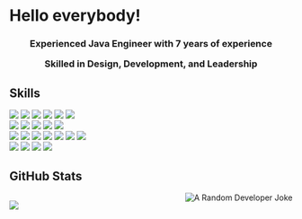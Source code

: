 # Hello everybody!

<h3 align="center">
  <p> Experienced Java Engineer with 7 years of experience </p>
  <p> Skilled in Design, Development, and Leadership </p>
</h3>

## Skills
  ![](https://img.shields.io/badge/OS-Linux-informational?style=flat&logo=linux&logoColor=white&color=2bbc8a)
  [![](https://img.shields.io/badge/OS-macOS-informational?style=flat&logo=apple&logoColor=white&color=2bbc8a)](https://www.apple.com/macos)
  ![](https://img.shields.io/badge/Language-Java-informational?style=flat&logo=java&logoColor=white&color=2bbc8a)
  [![](https://img.shields.io/badge/Language-Python-informational?style=flat&logo=python&logoColor=white&color=2bbc8a)](https://www.python.org/)
  ![](https://img.shields.io/badge/Language-Dart-informational?style=flat&logo=dart&logoColor=white&color=2bbc8a)
  ![](https://img.shields.io/badge/Language-Shell-informational?style=flat&logo=gnu-bash&logoColor=white&color=2bbc8a)
<br>
  [![](https://img.shields.io/badge/Framework-Spring-%236DB33F.svg?style=flat&logo=spring&logoColor=white&color=2bbc8a)](https://spring.io/)
  ![](https://img.shields.io/badge/Framework-Spring%20Boot-informational?style=flat&logo=spring-boot&logoColor=white&color=2bbc8a)
  ![](https://img.shields.io/badge/Framework-Flutter-informational?style=flat&logo=flutter&logoColor=white&color=2bbc8a)
  [![](https://img.shields.io/badge/Framework-FastAPI-informational?style=flat&logo=fastapi&logoColor=white&color=2bbc8a)](https://fastapi.tiangolo.com/)
  [![](https://img.shields.io/badge/Framework-Aiogram-informational?style=flat&logo=python&logoColor=white&color=2bbc8a)](https://github.com/aiogram/aiogram)
<br>
  ![](https://img.shields.io/badge/Tools-GitHubActions-informational?style=flat&color=2bbc8a)
  ![](https://img.shields.io/badge/Tools-Maven-informational?style=flat&logo=apache-maven&logoColor=white&color=2bbc8a)
  ![](https://img.shields.io/badge/Tools-Gradle-informational?style=flat&logo=gradle&logoColor=white&color=2bbc8a)
  ![](https://img.shields.io/badge/Tools-NiFi-informational?style=flat&logo=apache-nifi&logoColor=white&color=2bbc8a)
  ![](https://img.shields.io/badge/Tools-Keycloak-informational?style=flat&logo=keycloak&logoColor=white&color=2bbc8a)
  ![](https://img.shields.io/badge/Tools-Apache%20Kafka-informational?style=flat&logo=apache-kafka&logoColor=white&color=2bbc8a)
  ![](https://img.shields.io/badge/Tools-DevOps-informational?style=flat&logo=dev.to&logoColor=white&color=2bbc8a)
<br>
  ![](https://img.shields.io/badge/IDE-IntelliJ_IDEA-informational?style=flat&logo=intellij-idea&logoColor=white&color=2bbc8a)
  ![](https://img.shields.io/badge/IDE-PyCharm-informational?style=flat&logo=pycharm&logoColor=white&color=2bbc8a)
  ![](https://img.shields.io/badge/IDE-Visual_Studio_Code-informational?style=flat&logo=visual-studio-code&logoColor=white&color=2bbc8a)
  ![](https://img.shields.io/badge/IDE-Fleet-informational?style=flat&logoColor=white&color=2bbc8a)


## GitHub Stats
<p align="left">
  <img  src="https://github-readme-stats.vercel.app/api?username=ih0r-d&show_icons=true" alt=""/>
  <img align="right" src="https://readme-jokes.vercel.app/api?theme=vue&hideBorder" alt="A Random Developer Joke"/>
</p>
<p align="left">  
  <img src="https://github-readme-streak-stats.herokuapp.com/?user=ih0r-d" />
  <img align="right" src="https://github-readme-stats.vercel.app/api/top-langs?username=ih0r-d&layout=compact" alt=""/>
</p>
